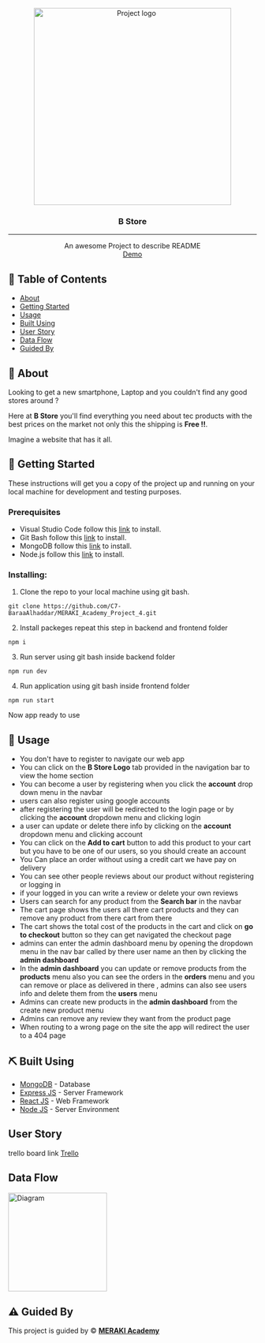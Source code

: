 <p align="center">
<a href="https://www.meraki-academy.org" target="_blank" rel="noopener noreferrer">
 <img width="400px" height="400px" src="https://res.cloudinary.com/dilqog4u7/image/upload/v1678987636/B_STORE_x2sxm8.png" alt="Project logo">
 </a>
</p>

<h3 align="center">B Store
</h3>

---

<p align="center"> An awesome Project to describe README 
    <br> 
<a href=''>Demo</a>
    <br> 
</p>

## 📝 Table of Contents

- [About](#about)
- [Getting Started](#getting_started)
- [Usage](#usage)
- [Built Using](#built_using)
- [User Story](#user_story)
- [Data Flow](#data_flow)
- [Guided By](#guided_by)

## 🧐 About <a name = "about"></a>

Looking to get a new smartphone, Laptop and you couldn't find any good stores around ?

Here at **B Store** you'll find everything you need about tec products with the best prices on the market not only this the shipping is **Free !!**.

Imagine a website that has it all.

## 🏁 Getting Started <a name = "getting_started"></a>

These instructions will get you a copy of the project up and running on your local machine for development and testing purposes.

### Prerequisites

- Visual Studio Code follow this <a href=''>link</a> to install.
- Git Bash follow this <a href=''>link</a> to install.
- MongoDB follow this <a href=''>link</a> to install.
- Node.js follow this <a href=''>link</a> to install.

### Installing:

1. Clone the repo to your local machine using git bash.

```
git clone https://github.com/C7-BaraaAlhaddar/MERAKI_Academy_Project_4.git
```

2. Install packeges repeat this step in backend and frontend folder

```
npm i
```

3. Run server using git bash inside backend folder

```
npm run dev
```

4. Run application using git bash inside frontend folder

```
npm run start
```

Now app ready to use

## 🎈 Usage <a name="usage"></a>

- You don't have to register to navigate our web app
- You can click on the **B Store Logo** tab provided in the navigation bar to view the home section
- You can become a user by registering when you click the **account** drop down menu in the navbar
- users can also register using google accounts
- after registering the user will be redirected to the login page or by clicking the **account** dropdown menu and clicking login
- a user can update or delete there info by clicking on the **account** dropdown menu and clicking account
- You can click on the **Add to cart** button to add this product to your cart but you have to be one of our users, so you should create an account
- You Can place an order without using a credit cart we have pay on delivery
- You can see other people reviews about our product without registering or logging in
- if your logged in you can write a review or delete your own reviews
- Users can search for any product from the **Search bar** in the navbar
- The cart page shows the users all there cart products and they can remove any product from there cart from there
- The cart shows the total cost of the products in the cart and click on **go to checkout** button so they can get navigated the checkout page
- admins can enter the admin dashboard menu by opening the dropdown menu in the nav bar called by there user name an then by clicking the **admin dashboard**
- In the **admin dashboard** you can update or remove products from the **products** menu also you can see the orders in the **orders** menu and you can remove or place as delivered in there , admins can also see users info and delete them from the **users** menu
- Admins can create new products in the **admin dashboard** from the create new product menu
- Admins can remove any review they want from the product page
- When routing to a wrong page on the site the app will redirect the user to a 404 page

## ⛏️ Built Using <a name = "built_using"></a>

- [MongoDB](https://www.mongodb.com/) - Database
- [Express JS](https://expressjs.com/) - Server Framework
- [React JS](https://https://reactjs.org/) - Web Framework
- [Node JS](https://nodejs.org/en/) - Server Environment

## User Story <a name = "#user_story"></a>

trello board link
<a href='https://trello.com/b/6i1eyzr2/project-4'>Trello</a>

## Data Flow <a name = "#data_flow"></a>

<img width=200px height=200px src="https://res.cloudinary.com/dilqog4u7/image/upload/v1678984231/Screenshot_6_dgxyhb.png" alt="Diagram"></a>

## ⚠️ Guided By <a name = "guided_by"></a>

This project is guided by ©️ **[MERAKI Academy](https://www.meraki-academy.org)**
